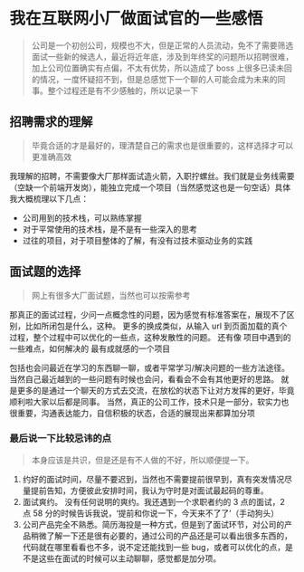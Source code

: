 # 我在互联网小厂做面试官的一些感悟

> 公司是一个初创公司，规模也不大，但是正常的人员流动，免不了需要筛选面试一些新的候选人，最近将近年底，涉及到年终奖的问题所以招聘很难，加上公司位置确实有点偏，不太有优势，所以造成了 boss 上很多已读未回的情况，一度怀疑招不到，但是总感觉下一个聊的人可能会成为未来的同事。整个过程还是有不少感触的，所以记录一下

## 招聘需求的理解

> 毕竟合适的才是最好的，理清楚自己的需求也是很重要的，这样选择才可以更准确高效

我理解的招聘，不需要像大厂那样面试造火箭，入职拧螺丝。我们就是业务线需要（空缺一个前端开发岗），能独立完成一个项目（当然感觉这也是一句空话）具体我大概梳理以下几点：

- 公司用到的技术栈，可以熟练掌握
- 对于平常使用的技术栈，是不是有一些深入的思考
- 过往的项目，对于项目整体的了解，有没有过技术驱动业务的实践

## 面试题的选择

> 网上有很多大厂面试题，当然也可以按需参考

那真正的面试过程，少问一点概念性的问题，因为感觉有标准答案在，展现不了区别，比如所闭包是什么，这种。
更多的换成类似，从输入 url 到页面加载的真个过程，整个过程中可以优化的一些点，这种发散性的问题。
还有像
项目中遇到的一些难点，如何解决的
最有成就感的一个项目

包括也会问最近在学习的东西聊一聊，或者平常学习/解决问题的一些方法途径。
当然自己最近越到的一些问题有时候也会问，看看会不会有其他更好的思路。
就是更多的是通过一个聊天的方式去交流，在放松的状态下让对方发挥的更好，毕竟顺利啦大家以后都是同事。
当然，真正的公司工作，技术只是一部分，软实力也很重要，沟通表达能力，自信积极的状态，合适的展现出来都算加分项

### 最后说一下比较忌讳的点

> 本身应该是共识，但是还是有不人做的不好，所以顺便提一下。

1. 约好的面试时间，尽量不要迟到，当然也不需要提前很早到，真有突发情况尽量提前告知，方便彼此安排时间，我认为守时是对面试最起码的尊重。
2. 面试爽约。 没有任何说明的爽约。我还遇到一个求职者约的 3 点的面试，2 点 58 分的时候告诉我说，‘提前和你说一下，今天来不了了’（手动狗头）
3. 公司产品完全不熟悉。简历海投是一种方式，但是到了面试环节，对公司的产品稍微了解一下还是很有必要的，通过公司的产品还是可以看出很多东西的，代码就在哪里看看也不多，说不定还能找到一些 bug，或者可以优化的点，是不是这些在面试的时候可以主动聊聊，感觉都是加分项。
